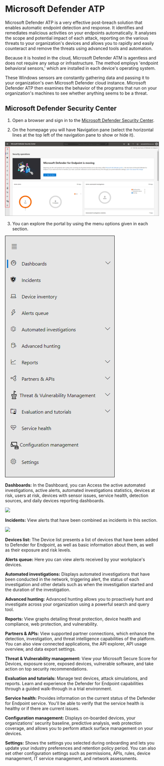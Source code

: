 # Microsoft Defender ATP 

Microsoft Defender ATP is a very effective post-breach solution that enables automatic endpoint detection and response. It identifies and remediates malicious activities on your endpoints automatically. It analyses the scope and potential impact of each attack, reporting on the various threats to your organization's devices and allows you to rapidly and easily counteract and remove the threats using advanced tools and automation.

Because it is hosted in the cloud, Microsoft Defender ATM is agentless and does not require any setup or infrastructure. The method employs 'endpoint behavioral sensors,' which are installed in each device's operating system.

These Windows sensors are constantly gathering data and passing it to your organization's own Microsoft Defender cloud instance.
Microsoft Defender ATP then examines the behavior of the programs that run on your organization's machines to see whether anything seems to be a threat.




## Microsoft Defender Security Center 

1. Open a browser and sign in to the [Microsoft Defender Security Center](https://securitycenter.windows.com/dashboard).

2. On the homepage you will have Navigation pane (select the horizontal lines at the top left of the navigation pane to show or hide it). 

![ws name.](media/demo10-1.png)

3. You can explore the portal by using the menu options given in each section.

![ws name.](media/demo10-2.png)


**Dashboards:**	In the Dashboard, you can Access the active automated investigations, active alerts, automated investigations statistics, devices at risk, users at risk, devices with sensor issues, service health, detection sources, and daily devices reporting dashboards.

![](media/demo-10-3.gif?raw=true)


**Incidents:**	View alerts that have been combined as incidents in this section.

![](media/demo-10-4.gif?raw=true)


**Devices list:**	The Device list presents a list of devices that have been added to Defender for Endpoint, as well as basic information about them, as well as their exposure and risk levels.

**Alerts queue:**	Here you can view alerts received by your workplace's devices.

**Automated investigations:**	Displays automated investigations that have been conducted in the network, triggering alert, the status of each investigation and other details such as when the investigation started and the duration of the investigation.

**Advanced hunting:**	Advanced hunting allows you to proactively hunt and investigate across your organization using a powerful search and query tool.

**Reports:**	View graphs detailing threat protection, device health and compliance, web protection, and vulnerability.

**Partners & APIs:**	View supported partner connections, which enhance the detection, investigation, and threat intelligence capabilities of the platform. You can also view connected applications, the API explorer, API usage overview, and data export settings.

**Threat & Vulnerability management:**	View your Microsoft Secure Score for Devices, exposure score, exposed devices, vulnerable software, and take action on top security recommendations.

**Evaluation and tutorials:**	Manage test devices, attack simulations, and reports. Learn and experience the Defender for Endpoint capabilities through a guided walk-through in a trial environment.

**Service health:**	Provides information on the current status of the Defender for Endpoint service. You'll be able to verify that the service health is healthy or if there are current issues.

**Configuration management:**	Displays on-boarded devices, your organizations' security baseline, predictive analysis, web protection coverage, and allows you to perform attack surface management on your devices.

**Settings:**	Shows the settings you selected during onboarding and lets you update your industry preferences and retention policy period. You can also set other configuration settings such as permissions, APIs, rules, device management, IT service management, and network assessments.




















